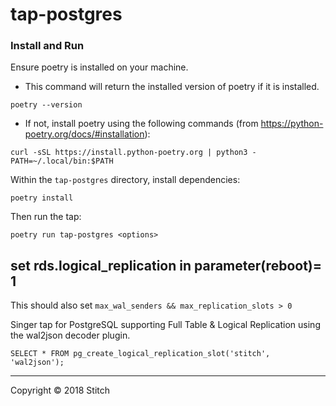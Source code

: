 # tap-postgres

### Install and Run

Ensure poetry is installed on your machine. 

- This command will return the installed version of poetry if it is installed.
```
poetry --version
```

- If not, install poetry using the following commands (from https://python-poetry.org/docs/#installation):
```
curl -sSL https://install.python-poetry.org | python3 -
PATH=~/.local/bin:$PATH
```

Within the `tap-postgres` directory, install dependencies:
```
poetry install
```

Then run the tap:
```
poetry run tap-postgres <options>
```

## set rds.logical_replication in parameter(reboot)= 1

This should also set `max_wal_senders && max_replication_slots > 0`

Singer tap for PostgreSQL supporting Full Table & Logical Replication
using the wal2json decoder plugin.

```
SELECT * FROM pg_create_logical_replication_slot('stitch', 'wal2json');
```

---

Copyright &copy; 2018 Stitch
